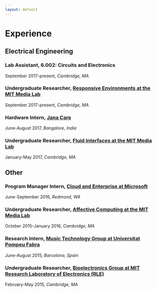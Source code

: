 ```yaml
---
layout: default
---
```


# Experience

## Electrical Engineering

### Lab Assistant, **6.002: Circuits and Electronics**
September 2017-present, _Cambridge, MA_

### Undergraduate Researcher, [**Responsive Environments at the MIT Media Lab**](https://www.media.mit.edu/groups/responsive-environments/overview/)
September 2017-present, _Cambridge, MA_

### Hardware Intern, [**Jana Care**](http://www.janacare.com/)
June-August 2017, _Bangalore, India_

### Undergraduate Researcher, [**Fluid Interfaces at the MIT Media Lab**](https://www.media.mit.edu/groups/fluid-interfaces/overview/)
January-May 2017, _Cambridge, MA_

## Other

### Program Manager Intern, [**Cloud and Enterprise at Microsoft**](https://cloud.microsoft.com/en-us/)
June-September 2016, _Redmond, WA_

### Undergraduate Researcher, [**Affective Computing at the MIT Media Lab**](https://www.media.mit.edu/groups/fluid-interfaces/overview/)
October 2015-January 2016, _Cambridge, MA_

### Research Intern, [**Music Technology Group at Universitat Pompeu Fabra**](https://www.upf.edu/web/mtg)
June-August 2015, _Barcelona, Spain_

### Undergraduate Researcher, [**Bioelectronics Group at MIT Research Laboratory of Electronics (RLE)**](http://www.rle.mit.edu/bioelectron/)
February-May 2015, _Cambridge, MA_